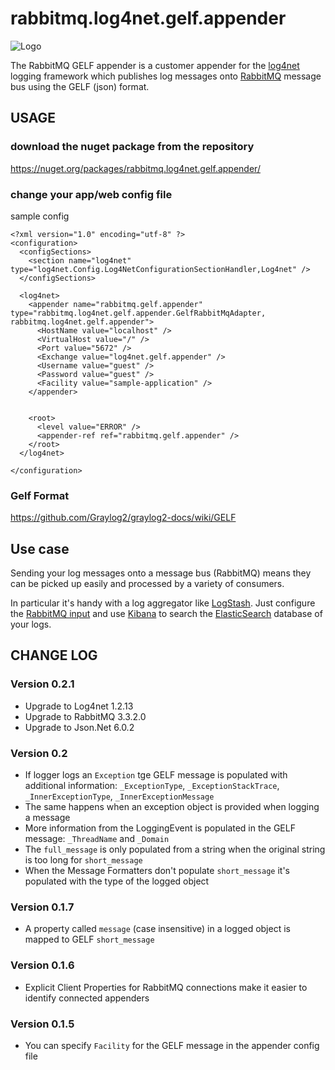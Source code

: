 rabbitmq.log4net.gelf.appender
==============================
![Logo](/logo.png "Logo")

The RabbitMQ GELF appender is a customer appender for the [log4net](http://logging.apache.org/log4net/) logging framework which publishes log messages onto [RabbitMQ](http://www.rabbitmq.com/) message bus using the GELF (json) format.

## USAGE

### download the nuget package from the repository
https://nuget.org/packages/rabbitmq.log4net.gelf.appender/

### change your app/web config file

sample config
```  
<?xml version="1.0" encoding="utf-8" ?>
<configuration>
  <configSections>
    <section name="log4net" type="log4net.Config.Log4NetConfigurationSectionHandler,Log4net" />
  </configSections>
  
  <log4net>
    <appender name="rabbitmq.gelf.appender" type="rabbitmq.log4net.gelf.appender.GelfRabbitMqAdapter, rabbitmq.log4net.gelf.appender">
      <HostName value="localhost" />
      <VirtualHost value="/" />
      <Port value="5672" />
      <Exchange value="log4net.gelf.appender" />
      <Username value="guest" />
      <Password value="guest" />
      <Facility value="sample-application" />
    </appender>

   
    <root>
      <level value="ERROR" />
      <appender-ref ref="rabbitmq.gelf.appender" />
    </root>
  </log4net>

</configuration>
```  

### Gelf Format 
https://github.com/Graylog2/graylog2-docs/wiki/GELF

## Use case

Sending your log messages onto a message bus (RabbitMQ) means they can be picked up easily and processed by a variety of consumers.

In particular it's handy with a log aggregator like [LogStash](http://logstash.net/). Just configure the [RabbitMQ input](http://logstash.net/docs/1.2.2/inputs/rabbitmq) and use [Kibana](http://www.elasticsearch.org/overview/kibana/) to search the [ElasticSearch](http://www.elasticsearch.org/overview/) database of your logs.

## CHANGE LOG

### Version 0.2.1

 * Upgrade to Log4net 1.2.13
 * Upgrade to RabbitMQ 3.3.2.0
 * Upgrade to Json.Net 6.0.2

### Version 0.2

 * If logger logs an `Exception` tge GELF message is populated with additional information: `_ExceptionType`, `_ExceptionStackTrace`, `_InnerExceptionType`, `_InnerExceptionMessage`
 * The same happens when an exception object is provided when logging a message
 * More information from the LoggingEvent is populated in the GELF message: `_ThreadName` and `_Domain`
 * The `full_message` is only populated from a string when the original string is too long for `short_message`
 * When the Message Formatters don't populate `short_message` it's populated with the type of the logged object

### Version 0.1.7

 * A property called `message` (case insensitive) in a logged object is mapped to GELF `short_message`

### Version 0.1.6

 * Explicit Client Properties for RabbitMQ connections make it easier to identify connected appenders

### Version 0.1.5

 * You can specify `Facility` for the GELF message in the appender config file
